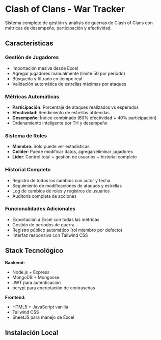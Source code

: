 # Clash of Clans - War Tracker

Sistema completo de gestión y análisis de guerras de Clash of Clans con métricas de desempeño, participación y efectividad.

## Características

### Gestión de Jugadores
- Importación masiva desde Excel
- Agregar jugadores manualmente (límite 50 por período)
- Búsqueda y filtrado en tiempo real
- Validación automática de estrellas máximas por ataques

### Métricas Automáticas
- **Participación**: Porcentaje de ataques realizados vs esperados
- **Efectividad**: Rendimiento de estrellas obtenidas
- **Desempeño**: Índice combinado (60% efectividad + 40% participación)
- Ordenamiento inteligente por TH y desempeño

### Sistema de Roles
- **Miembro**: Solo puede ver estadísticas
- **Colíder**: Puede modificar datos, agregar/eliminar jugadores
- **Líder**: Control total + gestión de usuarios + historial completo

### Historial Completo
- Registro de todos los cambios con autor y fecha
- Seguimiento de modificaciones de ataques y estrellas
- Log de cambios de roles y registros de usuarios
- Auditoría completa de acciones

### Funcionalidades Adicionales
- Exportación a Excel con todas las métricas
- Gestión de períodos de guerra
- Registro público automático (rol miembro por defecto)
- Interfaz responsiva con Tailwind CSS

## Stack Tecnológico

**Backend:**
- Node.js + Express
- MongoDB + Mongoose
- JWT para autenticación
- bcrypt para encriptación de contraseñas

**Frontend:**
- HTML5 + JavaScript vanilla
- Tailwind CSS
- SheetJS para manejo de Excel

## Instalación Local
```bash
